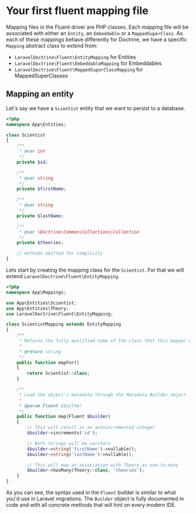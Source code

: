 # Your first fluent mapping file

Mapping files in the Fluent driver are PHP classes. Each mapping file will be associated with either an `Entity`,
an `Embeddable` or a `MappedSuperClass`. As each of these mappings behave differently for Doctrine, we have a
specific `Mapping` abstract class to extend from:

- `LaravelDoctrine\Fluent\EntityMapping` for Entities
- `LaravelDoctrine\Fluent\EmbeddableMapping` for Embeddables
- `LaravelDoctrine\Fluent\MappedSuperClassMapping` for MappedSuperClasses

## Mapping an entity

Let's say we have a `Scientist` entity that we want to persist to a database.

```php
<?php
namespace App\Entities;

class Scientist
{
    /**
     * @var int
     */
    private $id;

    /**
     * @var string
     */
    private $firstName;

    /**
     * @var string
     */
    private $lastName;

    /**
     * @var \Doctrine\Common\Collections\Collection
     */
    private $theories;

    // methods omitted for simplicity
}
```

Lets start by creating the mapping class for the `Scientist`. For that we will extend
`LaravelDoctrine\Fluent\EntityMapping`.

```php
<?php
namespace App\Mappings;

use App\Entities\Scientist;
use App\Entities\Theory;
use LaravelDoctrine\Fluent\EntityMapping;

class ScientistMapping extends EntityMapping
{
    /**
     * Returns the fully qualified name of the class that this mapper maps.
     *
     * @return string
     */
    public function mapFor()
    {
        return Scientist::class;
    }

    /**
     * Load the object's metadata through the Metadata Builder object.
     *
     * @param Fluent $builder
     */
    public function map(Fluent $builder)
    {
        // This will result in an autoincremented integer
        $builder->increments('id');

        // Both strings will be varchars
        $builder->string('firstName')->nullable();
        $builder->string('lastName')->nullable();

        // This will map an association with Theory as one-to-many
        $builder->hasMany(Theory::class, 'theories');
    }
}
```

As you can see, the syntax used in the `Fluent` builder is similar to what you'd use in
Laravel migrations. The `Builder` object is fully documented in code and with all concrete
methods that will hint on every modern IDE.
